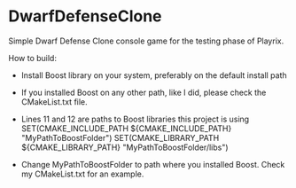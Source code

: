 # DwarfDefenseClone
Simple Dwarf Defense Clone console game for the testing phase of Playrix.

How to build: 

- Install Boost library on your system, preferably on the default install path
- If you installed Boost on any other path, like I did, please check the CMakeList.txt file.
- Lines 11 and 12 are paths to Boost libraries this project is using
			SET(CMAKE_INCLUDE_PATH ${CMAKE_INCLUDE_PATH} "MyPathToBoostFolder")
			SET(CMAKE_LIBRARY_PATH ${CMAKE_LIBRARY_PATH} "MyPathToBoostFolder/libs")

- Change MyPathToBoostFolder to path where you installed Boost. Check my CMakeList.txt for an example.

